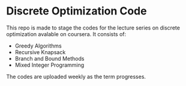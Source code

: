 # Discrete Optimization Code

This repo is made to stage the codes for the lecture series on discrete optimization avalable on coursera. It consists of:
* Greedy Algorithms
* Recursive Knapsack
* Branch and Bound Methods
* Mixed Integer Programming

The codes are uploaded weekly as the term progresses.
